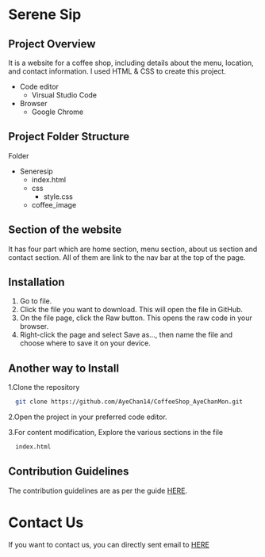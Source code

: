 # Serene Sip 
## Project Overview
It is a website for a coffee shop, including details about the menu, location, and contact information.
I used HTML & CSS to create this project. 
- Code editor
  - Virsual Studio Code
- Browser
  - Google Chrome
## Project Folder Structure
Folder
- Seneresip
  - index.html
  - css
    - style.css
  - coffee_image
## Section of the website
It has four part which are home section, menu section, about us section and contact section. All of them are link to the nav bar at the top of the page.
## Installation
1. Go to file.
2. Click the file you want to download. This will open the file in GitHub.
3. On the file page, click the Raw button. This opens the raw code in your browser.
4. Right-click the page and select Save as…, then name the file and choose where to save it on your device.
## Another way to Install
1.Clone the repository

```bash
  git clone https://github.com/AyeChan14/CoffeeShop_AyeChanMon.git
```

2.Open the project in your preferred code editor.

3.For content modification, Explore the various sections in the file 
```bash
  index.html
```
## Contribution Guidelines
The contribution guidelines are as per the
guide [HERE](https://github.com/larymak/Python-project-Scripts/blob/main/CONTRIBUTING.md).
# Contact Us
If you want to contact us, you can directly sent email to [HERE](aelin@gmail.com)


